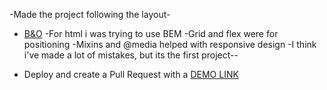 -Made the project following the layout-
- [B&O](https://www.figma.com/file/DtkQmQ797hk0nI4KfMi2Uq/BOSE-New-Version?type=design&node-id=6817-212&t=ZTV6Gl8NzaWkJ4FK-0)
-For html i was trying to use BEM
-Grid and flex were for positioning
-Mixins and @media helped with responsive design
-I think i've made a lot of mistakes, but its the first project--


- Deploy and create a Pull Request with a [DEMO LINK](https://gabai62.github.io/layout_landing-page/)
